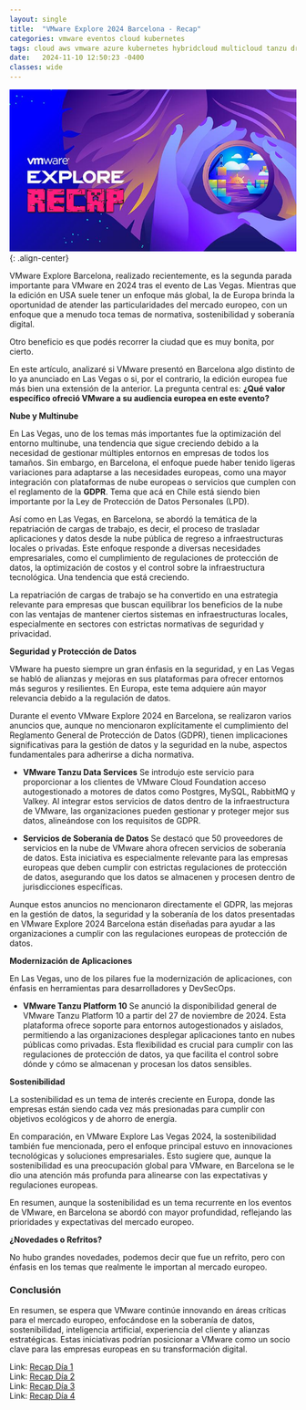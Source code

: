 ```yaml
---
layout: single
title:  "VMware Explore 2024 Barcelona - Recap"
categories: vmware eventos cloud kubernetes
tags: cloud aws vmware azure kubernetes hybridcloud multicloud tanzu drp vmconaws nsx eventos vrealize sddc gcp aria devops 
date:   2024-11-10 12:50:23 -0400
classes: wide
---
```


![image-center](/assets/images/explore-2023/title.png){: .align-center}

VMware Explore Barcelona, realizado recientemente, es la segunda parada importante para VMware en 2024 tras el evento de Las Vegas. Mientras que la edición en USA suele tener un enfoque más global, la de Europa brinda la oportunidad de atender las particularidades del mercado europeo, con un enfoque que a menudo toca temas de normativa, sostenibilidad y soberanía digital.

Otro beneficio es que podés recorrer la ciudad que es muy bonita, por cierto.

En este artículo, analizaré si VMware presentó en Barcelona algo distinto de lo ya anunciado en Las Vegas o si, por el contrario, la edición europea fue más bien una extensión de la anterior. La pregunta central es: **¿Qué valor específico ofreció VMware a su audiencia europea en este evento?**

**Nube y Multinube**

En Las Vegas, uno de los temas más importantes fue la optimización del entorno multinube, una tendencia que sigue creciendo debido a la necesidad de gestionar múltiples entornos en empresas de todos los tamaños. Sin embargo, en Barcelona, el enfoque puede haber tenido ligeras variaciones para adaptarse a las necesidades europeas, como una mayor integración con plataformas de nube europeas o servicios que cumplen con el reglamento de la **GDPR**. Tema que acá en Chile está siendo bien importante por la Ley de Protección de Datos Personales (LPD).

Así como en Las Vegas, en Barcelona, se abordó la temática de la repatriación de cargas de trabajo, es decir, el proceso de trasladar aplicaciones y datos desde la nube pública de regreso a infraestructuras locales o privadas. Este enfoque responde a diversas necesidades empresariales, como el cumplimiento de regulaciones de protección de datos, la optimización de costos y el control sobre la infraestructura tecnológica. Una tendencia que está creciendo.

La repatriación de cargas de trabajo se ha convertido en una estrategia relevante para empresas que buscan equilibrar los beneficios de la nube con las ventajas de mantener ciertos sistemas en infraestructuras locales, especialmente en sectores con estrictas normativas de seguridad y privacidad.
 
**Seguridad y Protección de Datos**

VMware ha puesto siempre un gran énfasis en la seguridad, y en Las Vegas se habló de alianzas y mejoras en sus plataformas para ofrecer entornos más seguros y resilientes. En Europa, este tema adquiere aún mayor relevancia debido a la regulación de datos. 

Durante el evento VMware Explore 2024 en Barcelona, se realizaron varios anuncios que, aunque no mencionaron explícitamente el cumplimiento del Reglamento General de Protección de Datos (GDPR), tienen implicaciones significativas para la gestión de datos y la seguridad en la nube, aspectos fundamentales para adherirse a dicha normativa.

- **VMware Tanzu Data Services**
  Se introdujo este servicio para proporcionar a los clientes de VMware Cloud Foundation acceso autogestionado a motores de datos como Postgres, MySQL, RabbitMQ y Valkey. Al integrar estos servicios de datos dentro de la infraestructura de VMware, las organizaciones pueden gestionar y proteger mejor sus datos, alineándose con los requisitos de GDPR. 

- **Servicios de Soberanía de Datos**
  Se destacó que 50 proveedores de servicios en la nube de VMware ahora ofrecen servicios de soberanía de datos. Esta iniciativa es especialmente relevante para las empresas europeas que deben cumplir con estrictas regulaciones de protección de datos, asegurando que los datos se almacenen y procesen dentro de jurisdicciones específicas. 

Aunque estos anuncios no mencionaron directamente el GDPR, las mejoras en la gestión de datos, la seguridad y la soberanía de los datos presentadas en VMware Explore 2024 Barcelona están diseñadas para ayudar a las organizaciones a cumplir con las regulaciones europeas de protección de datos.

**Modernización de Aplicaciones**

En Las Vegas, uno de los pilares fue la modernización de aplicaciones, con énfasis en herramientas para desarrolladores y DevSecOps. 

- **VMware Tanzu Platform 10**
  Se anunció la disponibilidad general de VMware Tanzu Platform 10 a partir del 27 de noviembre de 2024. Esta plataforma ofrece soporte para entornos autogestionados y aislados, permitiendo a las organizaciones desplegar aplicaciones tanto en nubes públicas como privadas. Esta flexibilidad es crucial para cumplir con las regulaciones de protección de datos, ya que facilita el control sobre dónde y cómo se almacenan y procesan los datos sensibles.

**Sostenibilidad**

La sostenibilidad es un tema de interés creciente en Europa, donde las empresas están siendo cada vez más presionadas para cumplir con objetivos ecológicos y de ahorro de energía. 

En comparación, en VMware Explore Las Vegas 2024, la sostenibilidad también fue mencionada, pero el enfoque principal estuvo en innovaciones tecnológicas y soluciones empresariales. Esto sugiere que, aunque la sostenibilidad es una preocupación global para VMware, en Barcelona se le dio una atención más profunda para alinearse con las expectativas y regulaciones europeas.

En resumen, aunque la sostenibilidad es un tema recurrente en los eventos de VMware, en Barcelona se abordó con mayor profundidad, reflejando las prioridades y expectativas del mercado europeo.

**¿Novedades o Refritos?**

No hubo grandes novedades, podemos decir que fue un refrito, pero con énfasis en los temas que realmente le importan al mercado europeo.

### Conclusión

En resumen, se espera que VMware continúe innovando en áreas críticas para el mercado europeo, enfocándose en la soberanía de datos, sostenibilidad, inteligencia artificial, experiencia del cliente y alianzas estratégicas. Estas iniciativas podrían posicionar a VMware como un socio clave para las empresas europeas en su transformación digital. 

Link: [Recap Día 1](https://blogs.vmware.com/explore/2024/11/04/explore-2024-barcelona-day-1-recap/)  
Link: [Recap Día 2](https://blogs.vmware.com/explore/2024/11/05/explore-2024-barcelona-day-2-recap/)  
Link: [Recap Día 3](https://blogs.vmware.com/explore/2024/11/06/explore-2024-barcelona-day-3-recap/)  
Link: [Recap Día 4](https://blogs.vmware.com/explore/2024/11/07/explore-2024-barcelona-day-4-recap/)  